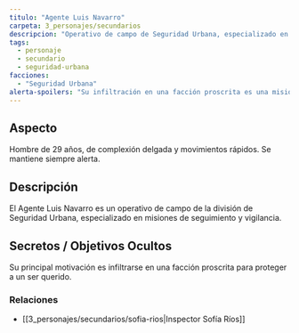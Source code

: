 ```yaml
---
titulo: "Agente Luis Navarro"
carpeta: 3_personajes/secundarios
descripcion: "Operativo de campo de Seguridad Urbana, especializado en seguimiento y vigilancia."
tags:
  - personaje
  - secundario
  - seguridad-urbana
facciones:
  - "Seguridad Urbana"
alerta-spoilers: "Su infiltración en una facción proscrita es una misión personal y secreta."
---
```


## Aspecto

Hombre de 29 años, de complexión delgada y movimientos rápidos. Se mantiene siempre alerta.

## Descripción

El Agente Luis Navarro es un operativo de campo de la división de Seguridad Urbana, especializado en misiones de seguimiento y vigilancia.

## Secretos / Objetivos Ocultos

Su principal motivación es infiltrarse en una facción proscrita para proteger a un ser querido.

### Relaciones

- [[3_personajes/secundarios/sofia-rios|Inspector Sofía Ríos]]
